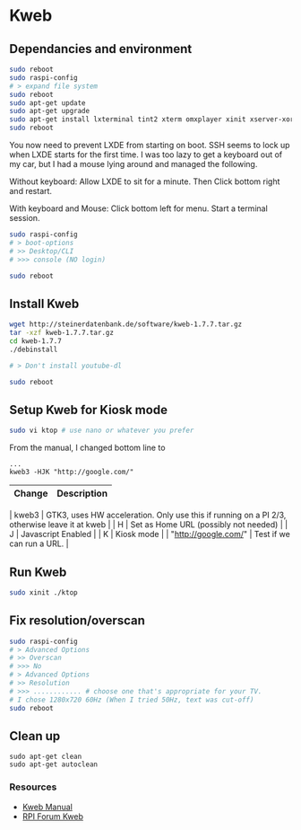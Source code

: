 # Kweb

## Dependancies and environment

```bash
sudo reboot
sudo raspi-config
# > expand file system
sudo reboot
sudo apt-get update
sudo apt-get upgrade
sudo apt-get install lxterminal tint2 xterm omxplayer xinit xserver-xorg lxde -y
sudo reboot
```

You now need to prevent LXDE from starting on boot. SSH seems to lock up when LXDE starts for the first time. I was too lazy to get a keyboard out of my car, but I had a mouse lying around and managed the following.

Without keyboard:
Allow LXDE to sit for a minute. Then Click bottom right and restart.

With keyboard and Mouse:
Click bottom left for menu. Start a terminal session.

```bash
sudo raspi-config
# > boot-options
# >> Desktop/CLI
# >>> console (NO login)

sudo reboot
```

## Install Kweb

```bash
wget http://steinerdatenbank.de/software/kweb-1.7.7.tar.gz
tar -xzf kweb-1.7.7.tar.gz
cd kweb-1.7.7
./debinstall

# > Don't install youtube-dl

sudo reboot
```

## Setup Kweb for Kiosk mode

```bash
sudo vi ktop # use nano or whatever you prefer
```

From the manual, I changed bottom line to

```
...
kweb3 -HJK "http://google.com/"
```

| Change | Description |
|---|---|

| kweb3 | GTK3, uses HW acceleration. Only use this if running on a PI 2/3, otherwise leave it at kweb |
| H | Set as Home URL (possibly not needed) |
| J | Javascript Enabled |
| K | Kiosk mode |
| "http://google.com/" | Test if we can run a URL. |

## Run Kweb

```bash
sudo xinit ./ktop
```

## Fix resolution/overscan

```bash
sudo raspi-config
# > Advanced Options
# >> Overscan
# >>> No
# > Advanced Options
# >> Resolution
# >>> ............ # choose one that's appropriate for your TV.
# I chose 1280x720 60Hz (When I tried 50Hz, text was cut-off)
sudo reboot
```

## Clean up

```
sudo apt-get clean
sudo apt-get autoclean
```

### Resources

* [Kweb Manual](http://steinerdatenbank.de/software/kweb_manual.pdf)
* [RPI Forum Kweb](https://www.raspberrypi.org/forums/viewtopic.php?t=40860)
